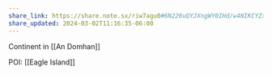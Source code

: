```yaml
---
share_link: https://share.note.sx/riw7agu0#6N226uQYJXngWY0IHd/w4NIKCYZxktuC/3C3NFHlBGI
share_updated: 2024-03-02T11:16:35-06:00
---
```

Continent in [[An Domhan]]

POI: [[Eagle Island]]